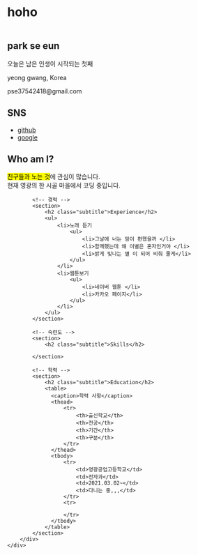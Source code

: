 # hoho
<!doctype html>
<html lang="ko">
<head>
	<title>온라인 프로필</title>
	<meta charset="utf-8">
  <link rel="stylesheet" href="css/style.css">
  <style>
    table {
      width:70%;  /* 표의 너비 */
      border:1px solid #222; /* 1픽셀짜리 표 테두리 */
      border-collapse: collapse; /* 중복되는 표와 셀의 테두리를 한 줄로 표시 */
    }
    thead {
      background:#eee;  /* 제목 행의 배경 색 */
    }
    th, td {
      border:1px solid #ccc; /* 1픽셀짜리 셀 테두리 */
      padding:5px;  /* 셀 테두리와 셀 내용 사이의 여백(패딩) */
      font-size:0.8em;  /* 셀의 글자 크기 */
    }
  </style>
</head>

<body>
    <div id="container">
        <!-- 사이드바 -->
        <aside>
            <div id="namecard">
                <img src="images/pf.jpg" alt="">
                <h1>park se eun</h1>    
                <p>오늘은 남은 인생이 시작되는 첫째</p>
            </div>
            <div id="detail">
                <p>yeong gwang, Korea</p>
                <p>pse37542418@gmail.com</p>                                 
            </div>
            <div id="sns"> 
                <h2>SNS</h2>
                <ul>                    
					<li>
						<a href="https://www.facebook.com/funnycom">github</a>
					</li>
					<li>
						<a href="https://www.google.com/search?q">google</a>
					</li>
				</ul>  
            </div>           
        </aside>
        <div id="main">
            <!-- 자기 소개 -->
            <section>
                <h2 class="subtitle">Who am I?</h2>
                <p><mark>친구들과 노는 것</mark>에 관심이 많습니다. <br>현재 영광의 한 시골 마을에서 코딩 중입니다.</p>
            </section>

            <!-- 경력 -->
            <section>
                <h2 class="subtitle">Experience</h2>
                <ul>
                    <li>노래 듣기
                        <ul>
                            <li>그날에 너는 맘이 편했을까 </li>
                            <li>함께했는데 왜 이별은 혼자인거야 </li>
                            <li>밝게 빛나는 별 이 되어 비춰 줄게</li> 
                        </ul>
                    </li>
                    <li>웹툰보기
                        <ul>
                            <li>네이버 웹툰 </li>
                            <li>카카오 페이지</li>
                        </ul>                        
                    </li>
                </ul>             
            </section>

            <!-- 숙련도 -->
            <section>
                <h2 class="subtitle">Skills</h2>

            </section>

            <!-- 학력 -->
            <section>
                <h2 class="subtitle">Education</h2>
                <table>
                  <caption>학력 사항</caption>
                  <thead>
                      <tr>
                          <th>출신학교</th>
                          <th>전공</th>
                          <th>기간</th>
                          <th>구분</th>
                      </tr>
                  </thead>
                  <tbody>
                      <tr>
                          <td>영광공업고등학교</td>
                          <td>전자과</td>
                          <td>2021.03.02~</td>
                          <td>다니는 중,,,</td>
                      </tr>
                      <tr>
                          
                      </tr>
                  </tbody>
                </table>
            </section>
        </div>        
    </div>
</body>
</html>
